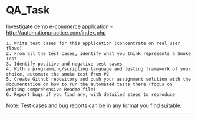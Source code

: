 # QA_Task

Investigate demo e-commerce application - http://automationpractice.com/index.php

	1. Write test cases for this application (concentrate on real user flows)
	2. From all the test cases, identify what you think represents a Smoke Test
	3. Identify positive and negative test cases
	4. With a programming/scripting language and testing framework of your choice, automate the smoke test from #2
	5. Create Github repository and push your assignment solution with the documentation on how to run the automated tests there (focus on writing comprehensive Readme file)
	6. Report bugs if you find any, with detailed steps to reproduce

Note: Test cases and bug reports can be in any format you find suitable.

________________________________________________________________________________

